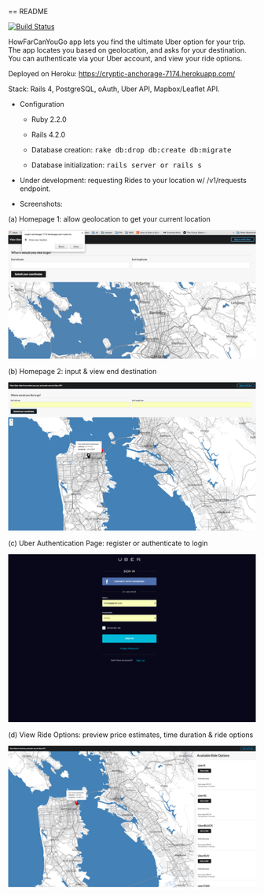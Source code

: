 == README

[![Build Status](https://travis-ci.org/irinatag/uber-api-project.svg?branch=master)](https://travis-ci.org/irinatag/uber-api-project)

HowFarCanYouGo app lets you find the ultimate Uber option for your trip. The app locates you based on geolocation, and asks for your destination. You can authenticate via your Uber account, and view your ride options.

Deployed on Heroku: https://cryptic-anchorage-7174.herokuapp.com/

Stack: Rails 4, PostgreSQL, oAuth, Uber API, Mapbox/Leaflet API.

* Configuration

  * Ruby 2.2.0

  * Rails 4.2.0

  * Database creation:
  <tt>rake db:drop db:create db:migrate</tt>

  * Database initialization:
  <tt>rails server or rails s</tt>

* Under development: requesting Rides to your location w/ /v1/requests endpoint.

* Screenshots:

(a) Homepage 1: allow geolocation to get your current location

![Homepage: determine start destination](public/images/geolocation.png)

(b) Homepage 2: input & view end destination

![Homepage: choose end destination](public/images/homepage.png)

(c) Uber Authentication Page: register or authenticate to login

![Authentication](public/images/auth.png)

(d) View Ride Options: preview price estimates, time duration & ride options

![Ride Options](public/images/rides.png)

